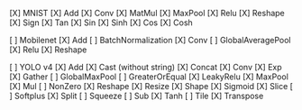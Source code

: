 [X] MNIST
[X] Add
[X] Conv
[X] MatMul
[X] MaxPool
[X] Relu
[X] Reshape
[X] Sign
[X] Tan
[X] Sin
[X] Sinh
[X] Cos
[X] Cosh

[ ] Mobilenet
[X] Add
[ ] BatchNormalization
[X] Conv
[ ] GlobalAveragePool
[X] Relu
[X] Reshape

[ ] YOLO v4
[X] Add
[X] Cast (without string)
[X] Concat
[X] Conv
[X] Exp
[X] Gather
[ ] GlobalMaxPool
[ ] GreaterOrEqual
[X] LeakyRelu
[X] MaxPool
[X] Mul
[ ] NonZero
[X] Reshape
[X] Resize
[X] Shape
[X] Sigmoid
[X] Slice
[ ] Softplus
[X] Split
[ ] Squeeze
[ ] Sub
[X] Tanh
[ ] Tile
[X] Transpose
